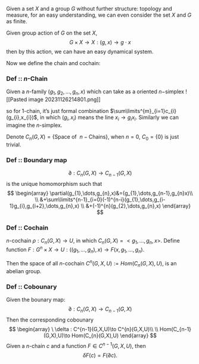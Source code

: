 



Given a set $X$ and a group $G$ without further structure: topology and measure, for an easy understanding, we can even consider the set $X$ and $G$ as finite.

Given group action of $G$ on the set $X$, 
$$
G\times X\to X: (g,x)\to g\cdot x
$$
then by this action, we can have an easy dynamical system.

Now we define the chain and cochain:
### Def :: $n$-Chain
Given a $n$-family $(g_{1},g_{2},\dots,g_{n},x)$ which can take as a oriented $n-$simplex
![[Pasted image 20231126214801.png]]


so for 1-chain, it’s just formal combination $\sum\limits^{m}_{i=1}c_{i}(g_{i},x_{i})$, in which $(g_{i},x_{i})$ means the line $x_{i}\to g_{i}x_{i}$. Similarly we can imagine the $n$-simplex.

Denote $C_{n}(G,X)=\{\text{Space of }\ n-\text{Chains}\}$, when $n=0$, $C_{0}=\{0\}$ is just trivial. 

### Def :: Boundary map
$$
\partial:C_{n}(G,X)\to C_{n-1}(G,X)
$$
is the unique homomorphism such that  
$$
\begin{array}
\partial(g_{1},\dots,g_{n},x)&=(g_{1},\dots,g_{n-1},g_{n}x)\\ \\
&+\sum\limits^{n-1}_{i=0}(-1)^{n-i}(g_{1},\dots,g_{i-1}g_{i},g_{i+2},\dots,g_{n},x) \\
&+(-1)^{n}(g_{2},\dots,g_{n},x)
\end{array}
$$

### Def :: Cochain
$n$-cochain $\rho:C_{n}(G,X)\to U$, in which $C_{n}(G,X)=<g_{1},\dots,g_{n},x>$.
Define function $F:G^{n}\times X\to U: ((g_{1},\dots,g_{n}),x)\to F(x,g_{1},\dots,g_{n})$.

Then the space of all $n$-cochain $C^{n}(G,X,U):=Hom(C_{n}(G,X),U)$, is an abelian group. 

### Def :: Cobounary
Given the bounary map:
$$
\partial: C_{n}(G,X)\to C_{n-1}(G,X)
$$
Then the corresponding cobounary 
$$
\begin{array}
\ \delta : C^{n-1}(G,X,U)\to C^{n}(G,X,U)\\ \\
Hom(C_{n-1}(G,X),U)\to Hom(C_{n}(G,X),U)
\end{array}
$$
Given a $n$-chain $c$ and a function $F\in C^{n-1}(G,X,U)$, then 
$$
\delta F(c)=F(\partial c).
$$
